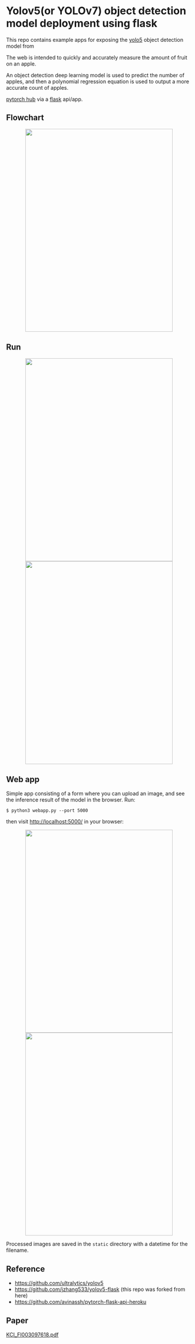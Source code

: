 # Yolov5(or YOLOv7) object detection model deployment using flask
This repo contains example apps for exposing the [yolo5](https://github.com/ultralytics/yolov5) object detection model from 

The web is intended to quickly and accurately measure the amount of fruit on an apple.

An object detection deep learning model is used to predict the number of apples, and then a polynomial regression equation is used to output a more accurate count of apples.

[pytorch hub](https://pytorch.org/hub/ultralytics_yolov5/) via a [flask](https://flask.palletsprojects.com/en/1.1.x/) api/app.

## Flowchart
<p align="center"><img src="https://github.com/user-attachments/assets/d386be9e-2c1e-4b3a-9778-38d084d65f60" width="400" height="550" /></p>



## Run
<p align="center">
  <img src="https://user-images.githubusercontent.com/51011169/235388468-77ba4fc3-02b4-414a-ba6c-e5452b33a2c5.png" width="400" height="550" />
  <img src="https://user-images.githubusercontent.com/51011169/235388476-5b8d9da2-4afd-4d82-9111-8ef3c823091f.png" width="400" height="550" />
</p>



## Web app
Simple app consisting of a form where you can upload an image, and see the inference result of the model in the browser. Run:

`$ python3 webapp.py --port 5000`

then visit [http://localhost:5000/](http://localhost:5000/) in your browser:

<p align="center">
  <img src="https://user-images.githubusercontent.com/51011169/235388468-77ba4fc3-02b4-414a-ba6c-e5452b33a2c5.png" width="400" height="550" />
  <img src="https://user-images.githubusercontent.com/51011169/235388476-5b8d9da2-4afd-4d82-9111-8ef3c823091f.png" width="400" height="550" />
</p>

Processed images are saved in the `static` directory with a datetime for the filename.


## Reference
- https://github.com/ultralytics/yolov5
- https://github.com/jzhang533/yolov5-flask (this repo was forked from here)
- https://github.com/avinassh/pytorch-flask-api-heroku

## Paper
[KCI_FI003097618.pdf](https://github.com/user-attachments/files/18003027/KCI_FI003097618.pdf)
